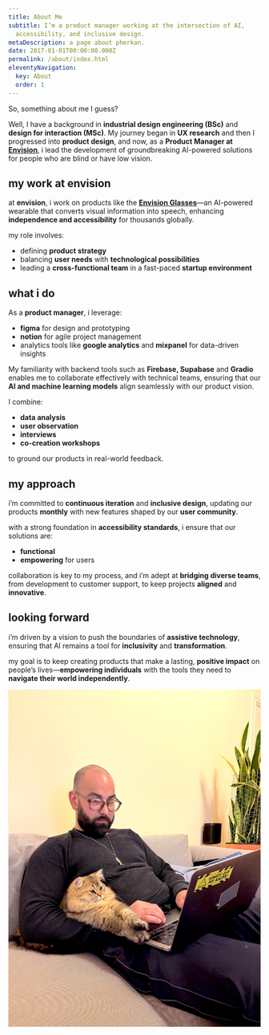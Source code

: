 ```yaml
---
title: About Me
subtitle: I’m a product manager working at the intersection of AI,
  accessibility, and inclusive design.
metaDescription: a page about pherkan.
date: 2017-01-01T00:00:00.000Z
permalink: /about/index.html
eleventyNavigation:
  key: About
  order: 1
---
```

So, something about me I guess?

Well, I have a background in **industrial design engineering (BSc)** and **design for interaction (MSc)**. My journey began in **UX research** and then I progressed into **product design**, and now, as a **Product Manager at [Envision](https://letsenvision.com)**, i lead the development of groundbreaking AI-powered solutions for people who are blind or have low vision.

## my work at envision

at **envision**, i work on products like the **[Envision Glasses](https://letsenvision.com/glasses)**—an AI-powered wearable that converts visual information into speech, enhancing **independence and accessibility** for thousands globally.

my role involves:

* defining **product strategy**
* balancing **user needs** with **technological possibilities**
* leading a **cross-functional team** in a fast-paced **startup environment**

## what i do

As a **product manager**, i leverage:

* **figma** for design and prototyping  
* **notion** for agile project management  
* analytics tools like **google analytics** and **mixpanel** for data-driven insights  

My familiarity with backend tools such as **Firebase, Supabase** and **Gradio** enables me to collaborate effectively with technical teams, ensuring that our **AI and machine learning models** align seamlessly with our product vision.  

I combine:

* **data analysis**
* **user observation**
* **interviews**
* **co-creation workshops**  

to ground our products in real-world feedback.

## my approach

i’m committed to **continuous iteration** and **inclusive design**, updating our products **monthly** with new features shaped by our **user community**.  

with a strong foundation in **accessibility standards**, i ensure that our solutions are:

* **functional**
* **empowering** for users  

collaboration is key to my process, and i’m adept at **bridging diverse teams**, from development to customer support, to keep projects **aligned** and **innovative**.

## looking forward

i’m driven by a vision to push the boundaries of **assistive technology**, ensuring that AI remains a tool for **inclusivity** and **transformation**.  

my goal is to keep creating products that make a lasting, **positive impact** on people’s lives—**empowering individuals** with the tools they need to **navigate their world independently**.

![pherkan with cat](/src/assets/img/pherkan_cat.jpeg "photo of pherkan on his laptop with katmer, a british longhair cat")